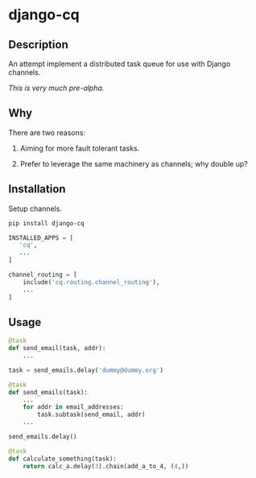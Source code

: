 # django-cq


## Description

An attempt implement a distributed task queue for use with Django channels.

*This is very much pre-alpha.*


## Why

There are two reasons:

 1. Aiming for more fault tolerant tasks.

 2. Prefer to leverage the same machinery as channels; why double up?


## Installation

Setup channels.

```bash
pip install django-cq
```

```python
INSTALLED_APPS = [
   'cq',
   ...
]
```

```python
channel_routing = [
    include('cq.routing.channel_routing'),
    ...
]
```


## Usage

```python
@task
def send_email(task, addr):
    ...

task = send_emails.delay('dummy@dummy.org')
```

```python
@task
def send_emails(task):
    ...
    for addr in email_addresses:
        task.subtask(send_email, addr)
    ...

send_emails.delay()
```

```python
@task
def calculate_something(task):
    return calc_a.delay(3).chain(add_a_to_4, (4,))
```
